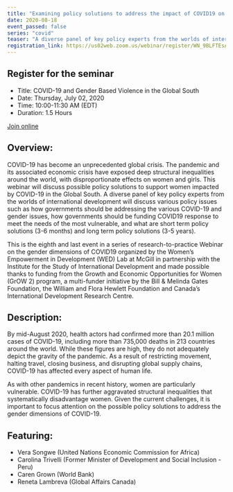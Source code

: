 ```yaml
---
title: "Examining policy solutions to address the impact of COVID19 on women in the Global South"
date: 2020-08-18
event_passed: false
series: "covid"
teaser: "A diverse panel of key policy experts from the worlds of international development will discuss various policy issues such as how governments should be addressing the various COVID-19 and gender issues, how governments should be funding COVID19 response to meet the needs of the most vulnerable, and what are short term policy solutions (3-6 months) and long term policy solutions (3-5 years)."
registration_link: https://us02web.zoom.us/webinar/register/WN_9BLFTEsAT0egxnBU0oUL9Q
---
```


<div class="flex flex-col justify-center w-full rounded-lg shadow-xs md:shadow-md my-8 p-4 border border-solid border-gray-200 bg-white">
  
  
  <h2 class="text-gray-800 text-lg font-bold mt-1 mb-0">Register for the seminar</h2>
  <!--
  <h2 class="text-gray-800 text-lg font-bold mt-1 mb-0">This seminar has passed</h2>
  <div class="w-full mx-auto mb-5">
    <div class="relative aspect-16x9" style="padding-bottom: 56.25%;">
      <h2 class="sr-only">Webinar Video</h2>
      <iframe class="absolute pin w-full h-full" src="https://www.youtube.com/embed/KiAO0IuFWLw" frameborder="0" allow="autoplay; encrypted-media" allowfullscreen></iframe>
    </div>
  </div>
  -->
  
  <ul>
    <li>Title: COVID-19 and Gender Based Violence in the Global South</li>
    <li>Date: Thursday, July 02, 2020</li>
    <li>Time: 10:00-11:30 AM (EDT)</li>
    <li>Duration: 1.5 Hours</li>
  </ul>
  
  <div class="flex flex-row-reverse">
    <a class="text-white bg-dark-turquoise rounded-lg p-2 font-bold hover:no-underline hover:bg-light-turquoise" href="https://us02web.zoom.us/webinar/register/WN_9BLFTEsAT0egxnBU0oUL9Q" rel="external">Join online</a>
  </div>
  
</div>

## Overview:

COVID-19 has become an unprecedented global crisis. The pandemic and its associated economic crisis have exposed deep structural inequalities around the world, with disproportionate effects on women and girls. This webinar will discuss possible policy solutions to support women impacted by COVID-19 in the Global South. A diverse panel of key policy experts from the worlds of international development will discuss various policy issues such as how governments should be addressing the various COVID-19 and gender issues, how governments should be funding COVID19 response to meet the needs of the most vulnerable, and what are short term policy solutions (3-6 months) and long term policy solutions (3-5 years).

This is the eighth and last event in a series of research-to-practice Webinar on the gender dimensions of COVID19 organized by the Women’s Empowerment in Development (WED) Lab at McGill in partnership with the Institute for the Study of International Development and made possible thanks to funding from the Growth and Economic Opportunities for Women (GrOW 2) program, a multi-funder initiative by the Bill & Melinda Gates Foundation, the William and Flora Hewlett Foundation and Canada’s International Development Research Centre.

## Description:

By mid-August 2020, health actors had confirmed more than 20.1 million cases of COVID-19, including more than 735,000 deaths in 213 countries around the world. While these figures are high, they do not adequately depict the gravity of the pandemic. As a result of restricting movement, halting travel, closing business, and disrupting global supply chains, COVID-19 has affected every aspect of human life.

As with other pandemics in recent history, women are particularly vulnerable. COVID-19 has further aggravated structural inequalities that systematically disadvantage women. Given the current challenges, it is important to focus attention on the possible policy solutions to address the gender dimensions of COVID-19.

## Featuring: 

* Vera Songwe (United Nations Economic Commission for Africa)
* Carolina Trivelli (Former Minister of Development and Social Inclusion - Peru)
* Caren Grown (World Bank)
* Reneta Lambreva (Global Affairs Canada) 
